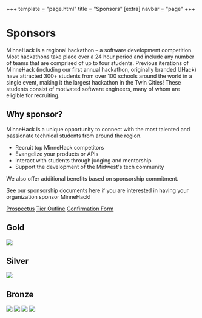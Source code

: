 +++
template = "page.html"
title = "Sponsors"
[extra]
navbar = "page"
+++

# Sponsors

MinneHack is a regional hackathon – a software development competition. Most hackathons take place over a 24 hour period and include any number of teams that are comprised of up to four students. Previous iterations of MinneHack (including our first annual hackathon, originally branded UHack) have attracted 300+ students from over 100 schools around the world in a single event, making it the largest hackathon in the Twin Cities! These students consist of motivated software engineers, many of whom are eligible for recruiting.

## Why sponsor?
    
MinneHack is a unique opportunity to connect with the most talented and passionate technical students from around the region.

- Recruit top MinneHack competitors
- Evangelize your products or APIs
- Interact with students through judging and mentorship
- Support the development of the Midwest's tech community

We also offer additional benefits based on sponsorship commitment.

See our sponsorship documents here if you are interested in having your organization sponsor MinneHack!  

[Prospectus](/2022-Sponsorship-Prospectus.pdf)
[Tier Outline](/2022-Sponsorship-Tier-Outline.pdf)
[Confirmation Form](/2022-Sponsorship-Confirmation-form.pdf)

<div class="sponsors sponsorship">
    <div class="platinum box" style="display: none;">
	<h2>Platinum</h2>
		<div class="sponsorship-info">
			<p>None yet.</p>
		</div>
	</div>
    <div class="gold box">
		<h2>Gold</h2>
		<div class="sponsorship-info sponsor-logos">
 			<a href="/sponsors-meta#ecolab"><img src="/images/ecolab.svg"></img></a>
		</div>
	</div>
	<div class="silver box">
		<h2>Silver</h2>
		<div class="sponsorship-info sponsor-logos">
			<img src="/images/metlo.svg"></img>
		</div>
	</div>
	<div class="bronze box">
		<h2>Bronze</h2>
		<div class="sponsorship-info sponsor-logos">
			<a href="/sponsors-meta#bestbuy"><img src="/images/bestbuy.png"></img></a>
			<a href="/sponsors-meta#cat"><img src="/images/cat.jpg"></img></a>
			<img src="/images/veritas.svg"></img>
			<img src="/images/brooksource.png"></img>
		</div>
	</div>
</div>
